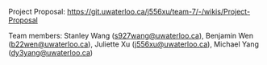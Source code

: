 Project Proposal: https://git.uwaterloo.ca/j556xu/team-7/-/wikis/Project-Proposal

Team members: Stanley Wang (s927wang@uwaterloo.ca), Benjamin Wen (b22wen@uwaterloo.ca), Juliette Xu (j556xu@uwaterloo.ca), Michael Yang (dy3yang@uwaterloo.ca)

